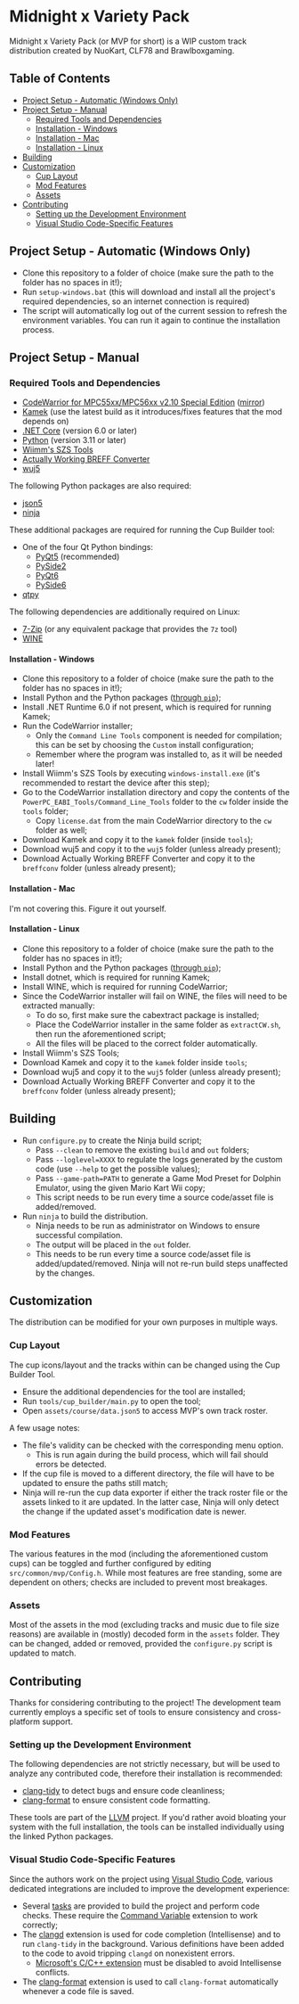 # Midnight x Variety Pack
Midnight x Variety Pack (or MVP for short) is a WIP custom track distribution created by NuoKart, CLF78 and Brawlboxgaming.

## Table of Contents
- [Project Setup - Automatic (Windows Only)](#project-setup---automatic-windows-only)
- [Project Setup - Manual](#project-setup---manual)
    - [Required Tools and Dependencies](#required-tools-and-dependencies)
    - [Installation - Windows](#installation---windows)
    - [Installation - Mac](#installation---mac)
    - [Installation - Linux](#installation---linux)
- [Building](#building)
- [Customization](#customization)
  - [Cup Layout](#cup-layout)
  - [Mod Features](#mod-features)
  - [Assets](#assets)
- [Contributing](#contributing)
  - [Setting up the Development Environment](#setting-up-the-development-environment)
  - [Visual Studio Code-Specific Features](#visual-studio-code-specific-features)

## Project Setup - Automatic (Windows Only)
- Clone this repository to a folder of choice (make sure the path to the folder has no spaces in it!);
- Run `setup-windows.bat` (this will download and install all the project's required dependencies, so an internet connection is required)
- The script will automatically log out of the current session to refresh the environment variables. You can run it again to continue the installation process.

## Project Setup - Manual
### Required Tools and Dependencies
- [CodeWarrior for MPC55xx/MPC56xx v2.10 Special Edition](https://nxp.com/lgfiles/devsuites/PowerPC/CW55xx_v2_10_SE.exe) ([mirror](https://cache.nxp.com/lgfiles/devsuites/PowerPC/CW55xx_v2_10_SE.exe))
- [Kamek](https://github.com/Treeki/Kamek/releases) (use the latest build as it introduces/fixes features that the mod depends on)
- [.NET Core](https://dotnet.microsoft.com/en-us/download/dotnet) (version 6.0 or later)
- [Python](https://www.python.org/downloads/) (version 3.11 or later)
- [Wiimm's SZS Tools](https://szs.wiimm.de/download.html)
- [Actually Working BREFF Converter](https://github.com/CLF78/Actually-Working-BREFF-Converter)
- [wuj5](https://github.com/stblr/wuj5)

The following Python packages are also required:
- [json5](https://pypi.org/project/json5/)
- [ninja](https://pypi.org/project/ninja/)

These additional packages are required for running the Cup Builder tool:
- One of the four Qt Python bindings:
    - [PyQt5](https://pypi.org/project/PyQt5/) (recommended)
    - [PySide2](https://pypi.org/project/PySide2/)
    - [PyQt6](https://pypi.org/project/PyQt6/)
    - [PySide6](https://pypi.org/project/PySide6/)
- [qtpy](https://pypi.org/project/QtPy/)

The following dependencies are additionally required on Linux:
- [7-Zip](https://www.7-zip.org/) (or any equivalent package that provides the `7z` tool)
- [WINE](https://wiki.winehq.org/Download)

#### Installation - Windows
- Clone this repository to a folder of choice (make sure the path to the folder has no spaces in it!);
- Install Python and the Python packages ([through `pip`](https://pip.pypa.io/en/stable/getting-started/));
- Install .NET Runtime 6.0 if not present, which is required for running Kamek;
- Run the CodeWarrior installer;
    - Only the `Command Line Tools` component is needed for compilation; this can be set by choosing the `Custom` install configuration;
    - Remember where the program was installed to, as it will be needed later!
- Install Wiimm's SZS Tools by executing `windows-install.exe` (it's recommended to restart the device after this step);
- Go to the CodeWarrior installation directory and copy the contents of the `PowerPC_EABI_Tools/Command_Line_Tools` folder to the `cw` folder inside the `tools` folder;
    - Copy `license.dat` from the main CodeWarrior directory to the `cw` folder as well;
- Download Kamek and copy it to the `kamek` folder (inside `tools`);
- Download wuj5 and copy it to the `wuj5` folder (unless already present);
- Download Actually Working BREFF Converter and copy it to the `breffconv` folder (unless already present);

#### Installation - Mac
I'm not covering this. Figure it out yourself.

#### Installation - Linux
- Clone this repository to a folder of choice (make sure the path to the folder has no spaces in it!);
- Install Python and the Python packages ([through `pip`](https://pip.pypa.io/en/stable/getting-started/));
- Install dotnet, which is required for running Kamek;
- Install WINE, which is required for running CodeWarrior;
- Since the CodeWarrior installer will fail on WINE, the files will need to be extracted manually:
    - To do so, first make sure the cabextract package is installed;
    - Place the CodeWarrior installer in the same folder as `extractCW.sh`, then run the aforementioned script;
    - All the files will be placed to the correct folder automatically.
- Install Wiimm's SZS Tools;
- Download Kamek and copy it to the `kamek` folder inside `tools`;
- Download wuj5 and copy it to the `wuj5` folder (unless already present);
- Download Actually Working BREFF Converter and copy it to the `breffconv` folder (unless already present);

## Building
- Run `configure.py` to create the Ninja build script;
    - Pass `--clean` to remove the existing `build` and `out` folders;
    - Pass `--loglevel=XXXX` to regulate the logs generated by the custom code (use `--help` to get the possible values);
    - Pass `--game-path=PATH` to generate a Game Mod Preset for Dolphin Emulator, using the given Mario Kart Wii copy;
    - This script needs to be run every time a source code/asset file is added/removed.
- Run `ninja` to build the distribution.
    - Ninja needs to be run as administrator on Windows to ensure successful compilation.
    - The output will be placed in the `out` folder.
    - This needs to be run every time a source code/asset file is added/updated/removed. Ninja will not re-run build steps unaffected by the changes.

## Customization
The distribution can be modified for your own purposes in multiple ways.

### Cup Layout
The cup icons/layout and the tracks within can be changed using the Cup Builder Tool.
- Ensure the additional dependencies for the tool are installed;
- Run `tools/cup_builder/main.py` to open the tool;
- Open `assets/course/data.json5` to access MVP's own track roster.

A few usage notes:
- The file's validity can be checked with the corresponding menu option.
    - This is run again during the build process, which will fail should errors be detected.
- If the cup file is moved to a different directory, the file will have to be updated to ensure the paths still match;
- Ninja will re-run the cup data exporter if either the track roster file or the assets linked to it are updated. In the latter case, Ninja will only detect the change if the updated asset's modification date is newer.

### Mod Features
The various features in the mod (including the aforementioned custom cups) can be toggled and further configured by editing `src/common/mvp/Config.h`. While most features are free standing, some are dependent on others; checks are included to prevent most breakages.

### Assets
Most of the assets in the mod (excluding tracks and music due to file size reasons) are available in (mostly) decoded form in the `assets` folder. They can be changed, added or removed, provided the `configure.py` script is updated to match.

## Contributing
Thanks for considering contributing to the project! The development team currently employs a specific set of tools to ensure consistency and cross-platform support.

### Setting up the Development Environment
The following dependencies are not strictly necessary, but will be used to analyze any contributed code, therefore their installation is recommended:
- [clang-tidy](https://pypi.org/project/clang-tidy/) to detect bugs and ensure code cleanliness;
- [clang-format](https://pypi.org/project/clang-format/) to ensure consistent code formatting.

These tools are part of the [LLVM](https://llvm.org/) project. If you'd rather avoid bloating your system with the full installation, the tools can be installed individually using the linked Python packages.

### Visual Studio Code-Specific Features
Since the authors work on the project using [Visual Studio Code](https://code.visualstudio.com/), various dedicated integrations are included to improve the development experience:
- Several [tasks](https://code.visualstudio.com/Docs/editor/tasks) are provided to build the project and perform code checks. These require the [Command Variable](https://marketplace.visualstudio.com/items?itemName=rioj7.command-variable) extension to work correctly;
- The [clangd](https://marketplace.visualstudio.com/items?itemName=llvm-vs-code-extensions.vscode-clangd) extension is used for code completion (Intellisense) and to run `clang-tidy` in the background. Various definitions have been added to the code to avoid tripping `clangd` on nonexistent errors.
    - [Microsoft's C/C++ extension](https://marketplace.visualstudio.com/items?itemName=ms-vscode.cpptools) must be disabled to avoid Intellisense conflicts.
- The [clang-format](https://marketplace.visualstudio.com/items?itemName=xaver.clang-format) extension is used to call `clang-format` automatically whenever a code file is saved.
